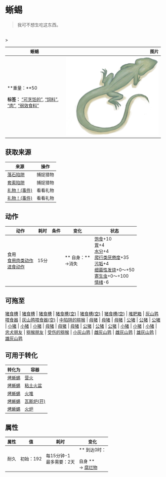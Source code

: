 # 蜥蜴  
> 我可不想生吃这东西。  
<br>  
>   
  
  蜥蜴  |   图片   
 ----  |  ----:   
 **重量：**50<br><br>**标签：**	[“可烹饪的”](tag_Cookable.md), [“饲料”](tag_Feed.md), [“肉”](tag_Meat.md), [“弱效食料”](tag_FeedWeak.md)  |  <img decoding="async" src="Sprite/Lizard.png" href="a.md" style="max-width:300px;max-height:300px;">   
  
## 获取来源  
来源  |  操作  
----  |  ----  
[落石陷阱](DeadfallTrap.md)  |  捕捉猎物  
[套索陷阱](SnareTrap.md)  |  捕捉猎物  
[礼物！(事件)](Event_DogFriendGift.md)  |  看看礼物  
[礼物！(事件)](Event_MacaqueFriendGift.md)  |  看看礼物  
## 动作  
动作  |  耗时  |  条件  |  变化  |  状态  
----  |  ----  |  ----  |  ----  |  ----  
食用<br>[食用肉类动作](CarnivorousAction.md)<br>[进食动作](EatingAction.md)  |  15分  |    |  ** 自身：**<br>→消失  |  [饱食](Satiation.md)+10<br>[胃](Stomach.md)+4<br>[水分](Hydration.md)+4<br>[爬行类厌倦度](SaturationReptile.md)+35<br>[污垢](Filth.md)+4<br>[细菌性发烧](BacteriaFever.md)+0～+50<br>[寄生虫](Parasites.md)+0～+100<br>[情绪](Morale.md)-6  
## 可拖至  
[猪食槽](BoarFeeder.md) | [猪食槽](BoarFeeder.md) | [猪食槽](BoarFeeder.md) | [猪食槽(空)](BoarFeederEmpty.md) | [猪食槽(空)](BoarFeederEmpty.md) | [猪食槽(空)](BoarFeederEmpty.md) | [堆肥箱](CompostBin.md) | [灰山鹑喂食器](PartridgeFeeder.md) | [灰山鹑喂食器(空)](PartridgeFeederEmpty.md) | [中陷阱的猕猴](CageTrapMacaque.md) | [母猪](BoarEnclosureFemale.md) | [母猪](BoarEnclosureFemale.md) | [母猪](BoarEnclosureFemale.md) | [公猪](BoarEnclosureMale.md) | [公猪](BoarEnclosureMale.md) | [公猪](BoarEnclosureMale.md) | [小猪](BoarEnclosurePiglet.md) | [小猪](BoarEnclosurePiglet.md) | [小猪](BoarEnclosurePiglet.md) | [母猪](BoarTiedFemale.md) | [母猪](BoarTiedFemale.md) | [母猪](BoarTiedFemale.md) | [公猪](BoarTiedMale.md) | [公猪](BoarTiedMale.md) | [公猪](BoarTiedMale.md) | [小猪](BoarTiedPiglet.md) | [小猪](BoarTiedPiglet.md) | [小猪](BoarTiedPiglet.md) | [忠犬朋友](DogFriend.md) | [猕猴朋友](MacaqueFriend.md) | [受伤的猕猴](MacaqueWounded.md) | [小灰山鹑](PartridgeChick.md) | [雌灰山鹑](PartridgeFemaleEnclosure.md) | [雌灰山鹑](PartridgeFemaleLive.md) | [雄灰山鹑](PartridgeMaleEnclosure.md) | [雄灰山鹑](PartridgeMaleLive.md)  
## 可用于转化  
转化为  |  容器  
----  |  ----  
[烤蜥蜴](LizardCooked.md)  |  [营火](Campfire.md)  
[烤蜥蜴](LizardCooked.md)  |  [粘土火盆](ClayFirePit.md)  
[烤蜥蜴](LizardCooked.md)  |  [火堆](Fire.md)  
[烤蜥蜴](LizardCooked.md)  |  [瓦斯炉(开)](GasCookerOn.md)  
[烤蜥蜴](LizardCooked.md)  |  [火炉](Stove.md)  
## 属性   
属性  |  值  |  耗时  |  变化  
----  |  ----  |  ----  |  ----  
耐久  |  初始：192  |  每15分钟-1<br>最多需要：2天  |  ** 到达0时： **<br><br>** 自身 **<br>→ [腐烂物](RottenRemains.md)  


<script>document.title="蜥蜴 - 卡牌生存百科 Card Survival Wiki";</script>